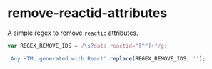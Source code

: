 # remove-reactid-attributes

A simple regex to remove `reactid` attributes.

```js
var REGEX_REMOVE_IDS = /\s?data-reactid="[^"]+"/g;

'Any HTML generated with React'.replace(REGEX_REMOVE_IDS, '');
```
